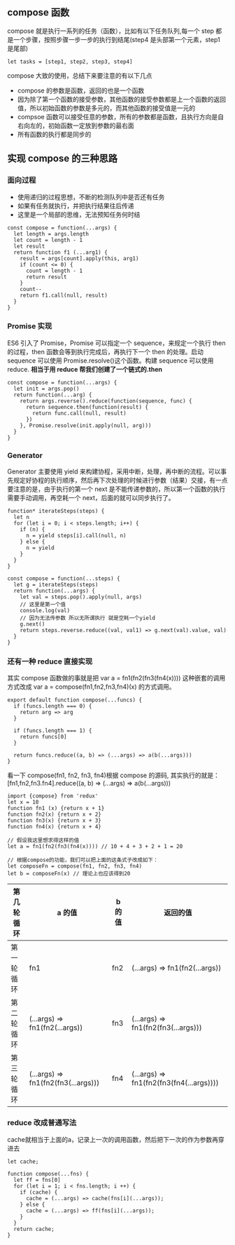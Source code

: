 ## compose 函数

compose 就是执行一系列的任务（函数），比如有以下任务队列,每一个 step 都是一个步骤，按照步骤一步一步的执行到结尾(step4 是头部第一个元素，step1 是尾部)

```
let tasks = [step1, step2, step3, step4]
```

compose 大致的使用，总结下来要注意的有以下几点

- compose 的参数是函数，返回的也是一个函数
- 因为除了第一个函数的接受参数，其他函数的接受参数都是上一个函数的返回值，所以初始函数的参数是多元的，而其他函数的接受值是一元的
- compsoe 函数可以接受任意的参数，所有的参数都是函数，且执行方向是自右向左的，初始函数一定放到参数的最右面
- 所有函数的执行都是同步的

## 实现 compose 的三种思路

### 面向过程

- 使用递归的过程思想，不断的检测队列中是否还有任务
- 如果有任务就执行，并把执行结果往后传递
- 这里是一个局部的思维，无法预知任务何时结

```
const compose = function(...args) {
  let length = args.length
  let count = length - 1
  let result
  return function f1 (...arg1) {
    result = args[count].apply(this, arg1)
    if (count <= 0) {
      count = length - 1
      return result
    }
    count--
    return f1.call(null, result)
  }
}
```

### Promise 实现

ES6 引入了 Promise，Promise 可以指定一个 sequence，来规定一个执行 then 的过程，then 函数会等到执行完成后，再执行下一个 then 的处理。启动 sequence 可以使用
Promise.resolve()这个函数。构建 sequence 可以使用 reduce.
**相当于用 reduce 帮我们创建了一个链式的.then**

```
const compose = function(...args) {
  let init = args.pop()
  return function(...arg) {
    return args.reverse().reduce(function(sequence, func) {
      return sequence.then(function(result) {
        return func.call(null, result)
      })
    }, Promise.resolve(init.apply(null, arg)))
  }
}
```

### Generator

Generator 主要使用 yield 来构建协程，采用中断，处理，再中断的流程。可以事先规定好协程的执行顺序，然后再下次处理的时候进行参数（结果）交接，有一点要注意的是，由于执行的第一个 next 是不能传递参数的，所以第一个函数的执行需要手动调用，再空耗一个 next，后面的就可以同步执行了。

```
function* iterateSteps(steps) {
  let n
  for (let i = 0; i < steps.length; i++) {
    if (n) {
      n = yield steps[i].call(null, n)
    } else {
      n = yield
    }
  }
}

const compose = function(...steps) {
  let g = iterateSteps(steps)
  return function(...args) {
    let val = steps.pop().apply(null, args)
    // 这里是第一个值
    console.log(val)
    // 因为无法传参数 所以无所谓执行 就是空耗一个yield
    g.next()
    return steps.reverse.reduce((val, val1) => g.next(val).value, val)
  }
}
```

### 还有一种 reduce 直接实现

其实 compose 函数做的事就是把 var a = fn1(fn2(fn3(fn4(x)))) 这种嵌套的调用方式改成 var a = compose(fn1,fn2,fn3,fn4)(x) 的方式调用。

```
export default function compose(...funcs) {
  if (funcs.length === 0) {
    return arg => arg
  }

  if (funcs.length === 1) {
    return funcs[0]
  }

  return funcs.reduce((a, b) => (...args) => a(b(...args)))
}

```

看一下 compose(fn1, fn2, fn3, fn4)根据 compose 的源码, 其实执行的就是： [fn1,fn2,fn3.fn4].reduce((a, b) => (...args) => a(b(...args)))

```
import {compose} from 'redux'
let x = 10
function fn1 (x) {return x + 1}
function fn2(x) {return x + 2}
function fn3(x) {return x + 3}
function fn4(x) {return x + 4}

// 假设我这里想求得这样的值
let a = fn1(fn2(fn3(fn4(x)))) // 10 + 4 + 3 + 2 + 1 = 20

// 根据compose的功能，我们可以把上面的这条式子改成如下：
let composeFn = compose(fn1, fn2, fn3, fn4)
let b = composeFn(x) // 理论上也应该得到20

```

| 第几轮循环 | a 的值                              | b 的值 | 返回的值                                 |
| ---------- | ----------------------------------- | ------ | ---------------------------------------- |
| 第一轮循环 | fn1                                 | fn2    | (...args) => fn1(fn2(...args))           |
| 第二轮循环 | (...args) => fn1(fn2(...args))      | fn3    | (...args) => fn1(fn2(fn3(...args)))      |
| 第三轮循环 | (...args) => fn1(fn2(fn3(...args))) | fn4    | (...args) => fn1(fn2(fn3(fn4(...args)))) |


### reduce 改成普通写法

cache就相当于上面的a，记录上一次的调用函数，然后把下一次的作为参数再穿进去
```
let cache;

function compose(...fns) {
  let ff = fns[0]
  for (let i = 1; i < fns.length; i ++) {
    if (cache) {
      cache = (...args) => cache(fns[i](...args));
    } else {
      cache = (...args) => ff(fns[i](...args));
    }
  }
  return cache;  
}
```